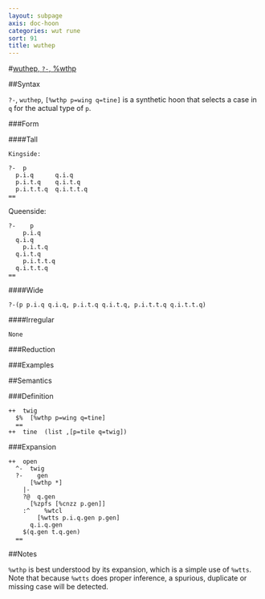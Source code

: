 ```yaml
---
layout: subpage
axis: doc-hoon
categories: wut rune
sort: 91
title: wuthep
---
```




#[wuthep, `?-`, %wthp](#wthp)

##Syntax

`?-`, `wuthep`, `[%wthp p=wing q=tine]` is a synthetic hoon that
selects a case in `q` for the actual type of `p`.

###Form

####Tall

    Kingside:

    ?-  p
      p.i.q      q.i.q
      p.i.t.q    q.i.t.q
      p.i.t.t.q  q.i.t.t.q
    ==

Queenside:

    ?-    p
        p.i.q      
      q.i.q
        p.i.t.q    
      q.i.t.q
        p.i.t.t.q  
      q.i.t.t.q
    ==

####Wide

    ?-(p p.i.q q.i.q, p.i.t.q q.i.t.q, p.i.t.t.q q.i.t.t.q)

####Irregular

    None

###Reduction

###Examples

##Semantics

###Definition

    ++  twig  
      $%  [%wthp p=wing q=tine]
      ==
    ++  tine  (list ,[p=tile q=twig])


###Expansion

    ++  open
      ^-  twig
      ?-    gen
          [%wthp *]
        |-
        ?@  q.gen
          [%zpfs [%cnzz p.gen]]
        :^    %wtcl
            [%wtts p.i.q.gen p.gen]
          q.i.q.gen
        $(q.gen t.q.gen)
      ==

##Notes

`%wthp` is best understood by its expansion, which is a simple
use of `%wtts`.  Note that because `%wtts` does proper inference,
a spurious, duplicate or missing case will be detected.
